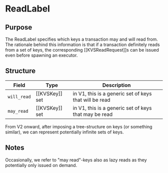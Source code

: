 # ReadLabel

## Purpose

The ReadLabel specifies which keys a transaction may and will read from.
The rationale behind this information is that
if a transaction definitely reads from a set of keys,
the corresponding [[KVSReadRequest]]s can be issued even
before spawning an executor.

## Structure

| Field       | Type           | Description                                            |
|-------------|----------------|--------------------------------------------------------|
| `will_read` | [[KVSKey]] set | in V1, this is a generic set of keys that will be read |
| `may_read`  | [[KVSKey]] set | in V1, this is a generic set of keys that may be read  |

From V2 onward,
after imposing a tree-structure on keys (or something similar),
we can represent potentially infinite sets of keys.

## Notes

Occasionally,
we refer to "may read"-keys also as lazy reads
as they potentially only issued on demand.



<!--
This is *not* a message in its own right, but this type is used in the fields of other messages.
-->
